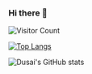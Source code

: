 ### Hi there 👋

<!--
**MSJroy/MSJroy** is a ✨ _special_ ✨ repository because its `README.md` (this file) appears on your GitHub profile.

Here are some ideas to get you started:

- 🔭 I’m currently working on ...
- 🌱 I’m currently learning ...
- 👯 I’m looking to collaborate on ...
- 🤔 I’m looking for help with ...
- 💬 Ask me about ...
- 📫 How to reach me: ...
- 😄 Pronouns: ...
- ⚡ Fun fact: ...
-->
![Visitor Count](https://profile-counter.glitch.me/MSJroy/count.svg)

[![Top Langs](https://github-readme-stats.vercel.app/api/top-langs/?username=MSJroy)](https://github.com/Christmas/github-readme-stats)

![Dusai's GitHub stats](https://github-readme-stats.vercel.app/api?username=MSJroy&show_icons=true&theme=radical)
